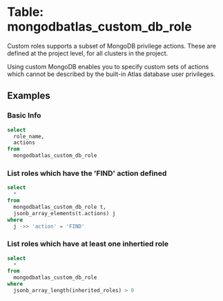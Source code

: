 # Table: mongodbatlas_custom_db_role

Custom roles supports a subset of MongoDB privilege actions. These are defined at the project level, for all clusters in the project.

Using custom MongoDB enables you to specify custom sets of actions which cannot be described by the built-in Atlas database user privileges.

## Examples

### Basic Info

```sql
select
  role_name,
  actions
from
  mongodbatlas_custom_db_role
```

### List roles which have the 'FIND' action defined

```sql
select
  *
from
  mongodbatlas_custom_db_role t,
  jsonb_array_elements(t.actions) j
where
  j ->> 'action' = 'FIND'
```

### List roles which have at least one inhertied role

```sql
select
  *
from
  mongodbatlas_custom_db_role
where
  jsonb_array_length(inherited_roles) > 0
```
